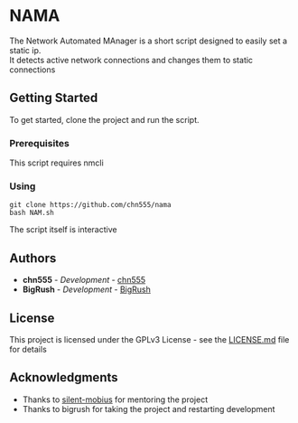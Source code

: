# NAMA

The Network Automated MAnager is a short script designed to easily set a static ip.  
It detects active network connections and changes them to static connections


## Getting Started

To get started, clone the project and run the script.

### Prerequisites

This script requires nmcli

### Using

```
git clone https://github.com/chn555/nama
bash NAM.sh
```

The script itself is interactive


## Authors

* **chn555** - *Development* - [chn555](https://github.com/chn555)
* **BigRush** - *Development* - [BigRush](https://github.com/BigRush)

## License

This project is licensed under the GPLv3 License - see the [LICENSE.md](LICENSE.md) file for details

## Acknowledgments

* Thanks to  [silent-mobius](https://github.com/silent-mobius) for mentoring the project
* Thanks to bigrush for taking the project and restarting development

